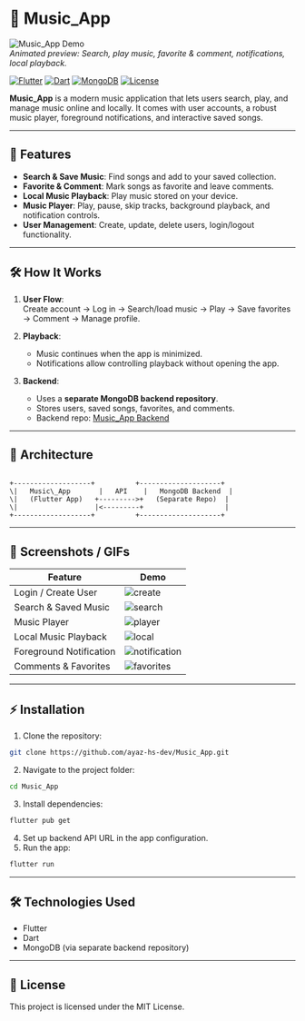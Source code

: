 
# 🎵 Music_App

![Music_App Demo](link-to-features-gif)  
*Animated preview: Search, play music, favorite & comment, notifications, local playback.*

[![Flutter](https://img.shields.io/badge/Flutter-02569B?style=flat&logo=flutter&logoColor=white)](https://flutter.dev) 
[![Dart](https://img.shields.io/badge/Dart-0175C2?style=flat&logo=dart&logoColor=white)](https://dart.dev) 
[![MongoDB](https://img.shields.io/badge/MongoDB-47A248?style=flat&logo=mongodb&logoColor=white)](https://www.mongodb.com/) 
[![License](https://img.shields.io/badge/License-MIT-green)](LICENSE)

**Music_App** is a modern music application that lets users search, play, and manage music online and locally. It comes with user accounts, a robust music player, foreground notifications, and interactive saved songs.

---

## 🌟 Features

- **Search & Save Music**: Find songs and add to your saved collection.  
- **Favorite & Comment**: Mark songs as favorite and leave comments.  
- **Local Music Playback**: Play music stored on your device.  
- **Music Player**: Play, pause, skip tracks, background playback, and notification controls.  
- **User Management**: Create, update, delete users, login/logout functionality.  

---

## 🛠 How It Works

1. **User Flow**:  
   Create account → Log in → Search/load music → Play → Save favorites → Comment → Manage profile.  

2. **Playback**:  
   - Music continues when the app is minimized.  
   - Notifications allow controlling playback without opening the app.  

3. **Backend**:  
   - Uses a **separate MongoDB backend repository**.  
   - Stores users, saved songs, favorites, and comments.  
   - Backend repo: [Music_App Backend](https://github.com/ayaz-hs-dev/Music_App_Backend.git)  

---

## 🔗 Architecture

```

+-------------------+          +--------------------+
\|   Music\_App       |   API    |   MongoDB Backend  |
\|   (Flutter App)   +--------->+   (Separate Repo)  |
\|                   |<---------+                    |
+-------------------+          +--------------------+

````

---

## 📸 Screenshots / GIFs

| Feature | Demo |
|---------|------|
| Login / Create User | ![create](assets/screenshots/create_profile.jpg) | ![login](assets/screenshots/sign_in.jpg) |
| Search & Saved Music | ![search](assets/screenshots/search_music.jpg) |
| Music Player | ![player](assets/screenshots/music_player.jpg) |
| Local Music Playback | ![local](assets/screenshots/device_muisc.jpg) |
| Foreground Notification | ![notification](assets/screenshots/ntification.jpg) |
| Comments & Favorites | ![favorites](assets/screenshots/saved_music.jpg) |

---

## ⚡ Installation

1. Clone the repository:  
```bash
git clone https://github.com/ayaz-hs-dev/Music_App.git
````

2. Navigate to the project folder:

```bash
cd Music_App
```

3. Install dependencies:

```bash
flutter pub get
```

4. Set up backend API URL in the app configuration.
5. Run the app:

```bash
flutter run
```

---

## 🛠 Technologies Used

* Flutter
* Dart
* MongoDB (via separate backend repository)

---

## 📄 License

This project is licensed under the MIT License.

```


